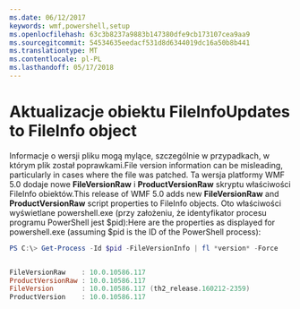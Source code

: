 ```yaml
---
ms.date: 06/12/2017
keywords: wmf,powershell,setup
ms.openlocfilehash: 63c3b8237a9883b147380dfe9cb173107cea9aa9
ms.sourcegitcommit: 54534635eedacf531d8d6344019dc16a50b8b441
ms.translationtype: MT
ms.contentlocale: pl-PL
ms.lasthandoff: 05/17/2018
---
```

# <a name="updates-to-fileinfo-object"></a><span data-ttu-id="714c0-102">Aktualizacje obiektu FileInfo</span><span class="sxs-lookup"><span data-stu-id="714c0-102">Updates to FileInfo object</span></span>
<span data-ttu-id="714c0-103">Informacje o wersji pliku mogą mylące, szczególnie w przypadkach, w którym plik został poprawkami.</span><span class="sxs-lookup"><span data-stu-id="714c0-103">File version information can be misleading, particularly in cases where the file was patched.</span></span> <span data-ttu-id="714c0-104">Ta wersja platformy WMF 5.0 dodaje nowe **FileVersionRaw** i **ProductVersionRaw** skryptu właściwości FileInfo obiektów.</span><span class="sxs-lookup"><span data-stu-id="714c0-104">This release of WMF 5.0 adds new **FileVersionRaw** and **ProductVersionRaw** script properties to FileInfo objects.</span></span> <span data-ttu-id="714c0-105">Oto właściwości wyświetlane powershell.exe (przy założeniu, że identyfikator procesu programu PowerShell jest $pid):</span><span class="sxs-lookup"><span data-stu-id="714c0-105">Here are the properties as displayed for powershell.exe (assuming $pid is the ID of the PowerShell process):</span></span>

```powershell
PS C:\> Get-Process -Id $pid -FileVersionInfo | fl *version* -Force


FileVersionRaw    : 10.0.10586.117
ProductVersionRaw : 10.0.10586.117
FileVersion       : 10.0.10586.117 (th2_release.160212-2359)
ProductVersion    : 10.0.10586.117
